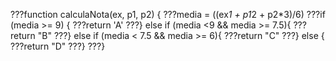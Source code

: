 ???function calculaNota(ex, p1, p2) {
  ???media = ((ex*1 + p1*2 + p2*3)/6)
  ???if (media >= 9) {
    ???return 'A'
  ???} else if (media <9 && media >= 7.5){
    ???return "B"
  ???} else if (media < 7.5 && media >= 6){
    ???return "C"
  ???} else {
    ???return "D"
  ???}
???}